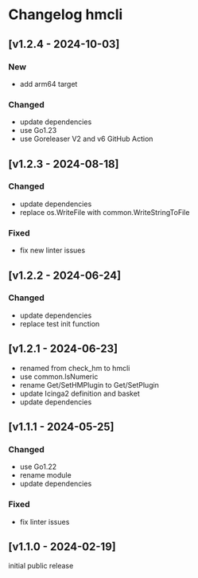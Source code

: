 # Changelog hmcli

## [v1.2.4 - 2024-10-03]
### New
- add arm64 target
### Changed
- update dependencies
- use Go1.23
- use Goreleaser V2 and v6 GitHub Action

## [v1.2.3 - 2024-08-18]
### Changed
- update dependencies
- replace os.WriteFile with common.WriteStringToFile
### Fixed
- fix new linter issues

## [v1.2.2 - 2024-06-24]
### Changed
- update dependencies
- replace test init function

## [v1.2.1 - 2024-06-23]
- renamed from check_hm to hmcli
- use common.IsNumeric
- rename Get/SetHMPlugin to Get/SetPlugin
- update Icinga2 definition and basket
- update dependencies

## [v1.1.1 - 2024-05-25]
### Changed
- use Go1.22
- rename module
- update dependencies
### Fixed
- fix linter issues

## [v1.1.0 - 2024-02-19]
initial public release
